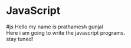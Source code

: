 # JavaScript

#js
Hello my name is prathamesh gunjal
<br>
Here i am going to write the javascript programs.
<br>
stay tuned!
<br>

